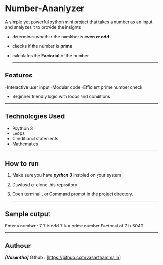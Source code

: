 # Number-Ananlyzer
A simple yet powerful python mini project that takes a number as an input and analyzes it to provide the insignts
- determines whether the numkber is **even or odd**
- checks if the number is **prime**
- calculates the **Factorial** of the number

  -----------------
## Features
-Interactive user input
-Modular code
-Efficient prime number check
- Beginner friendly logic with loops and conditions

- -----------
## Technologies Used
- Pkython 3
- Loops
- Conditional statements
- Mathematics

- ---------

## How to run 
1. Make sure you have ***python 3*** instoled on your system
2. Dowlosd or clone this repository
3. Open terminal , or Command prompt in the project directory.

   ------------
## Sample output

Enter a number  : 7
7 is  odd
7 is a prime number
Factorial of 7 is 5040

-----------

## Authour 

***[Vasantha]***
Github : [https://github.com/vasanthamma.in]

